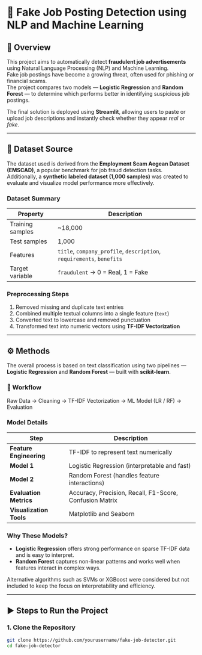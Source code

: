 # 🧠 Fake Job Posting Detection using NLP and Machine Learning

## 📌 Overview
This project aims to automatically detect **fraudulent job advertisements** using Natural Language Processing (NLP) and Machine Learning.  
Fake job postings have become a growing threat, often used for phishing or financial scams.  
The project compares two models — **Logistic Regression** and **Random Forest** — to determine which performs better in identifying suspicious job postings.  

The final solution is deployed using **Streamlit**, allowing users to paste or upload job descriptions and instantly check whether they appear *real* or *fake*.

---

## 📂 Dataset Source
The dataset used is derived from the **Employment Scam Aegean Dataset (EMSCAD)**, a popular benchmark for job fraud detection tasks.  
Additionally, a **synthetic labeled dataset (1,000 samples)** was created to evaluate and visualize model performance more effectively.

### Dataset Summary
| Property | Description |
|-----------|--------------|
| Training samples | ~18,000 |
| Test samples | 1,000 |
| Features | `title`, `company_profile`, `description`, `requirements`, `benefits` |
| Target variable | `fraudulent` → 0 = Real, 1 = Fake |

### Preprocessing Steps
1. Removed missing and duplicate text entries  
2. Combined multiple textual columns into a single feature (`text`)  
3. Converted text to lowercase and removed punctuation  
4. Transformed text into numeric vectors using **TF-IDF Vectorization**

---

## ⚙️ Methods

The overall process is based on text classification using two pipelines — **Logistic Regression** and **Random Forest** — built with **scikit-learn**.

### 🧩 Workflow
Raw Data → Cleaning → TF-IDF Vectorization → ML Model (LR / RF) → Evaluation
### Model Details
| Step | Description |
|------|--------------|
| **Feature Engineering** | TF-IDF to represent text numerically |
| **Model 1** | Logistic Regression (interpretable and fast) |
| **Model 2** | Random Forest (handles feature interactions) |
| **Evaluation Metrics** | Accuracy, Precision, Recall, F1-Score, Confusion Matrix |
| **Visualization Tools** | Matplotlib and Seaborn |

### Why These Models?
- **Logistic Regression** offers strong performance on sparse TF-IDF data and is easy to interpret.  
- **Random Forest** captures non-linear patterns and works well when features interact in complex ways.  

Alternative algorithms such as SVMs or XGBoost were considered but not included to keep the focus on interpretability and efficiency.

---

## ▶️ Steps to Run the Project

### 1. Clone the Repository
```bash
git clone https://github.com/yourusername/fake-job-detector.git
cd fake-job-detector 
